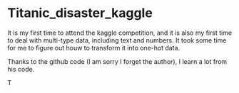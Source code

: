 # Titanic_disaster_kaggle

It is my first time to attend the kaggle competition, and it is also my first time to deal with multi-type data, including text and numbers. 
It took some time for me to figure out houw to transform it into one-hot data.

Thanks to the github code (I am sorry I forget the author), I learn a lot from his code.

T
